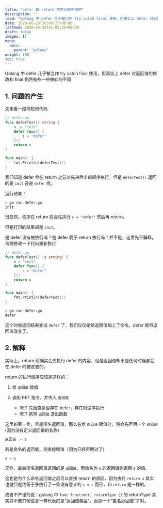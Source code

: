```yaml
---
title: "defer 和 return 的执行顺序陷阱"
description: ""
lead: "Golang 中 defer 几乎被当作 try catch final 使用，但事实上 defer 对返回值的修改和 final 仍然有些一些微妙的不同"
date: 2020-08-28T16:08:25+08:00
lastmod: 2020-08-28T16:08:25+08:00
draft: false
images: []
menu: 
  docs:
    parent: "golang"
weight: 100
toc: true
---
```


Golang 中 defer 几乎被当作 try catch final 使用，但事实上 defer 对返回值的修改和 final 仍然有些一些微妙的不同

## 1. 问题的产生

先来看一段简短的代码

```go
// defer.go
func deferTest() string {
	s := "init"
	defer func() {
		s = "defer"
	}()
	return s
}

func main() {
	fmt.Println(deferTest())
}
```

我们知道 defer 会在 return 之前以先进后出的顺序执行，但是 `deferTest()` 返回的是 `init` 还是 `defer` 呢。

运行结果：

```sh
> go run defer.go
init
```

很显然，程序在 return 前会先执行 `s = "defer"` 然后再 return。

但是打印的结果却是 `init`。

是 defer 没有被执行吗？是 defer 晚于 return 执行吗？并不是，这里先不解释，稍微修改一下代码重新执行

```go
// defer.go
func deferTest() (s string) {
	s = "init"
	defer func() {
		s = "defer"
	}()
	return s
}

func main() {
	fmt.Println(deferTest())
}
```

```sh
> go run defer.go
defer
```

这个时候返回结果变成 `defer` 了，我们仅仅是给返回值加上了命名，defer 就将返回值改变了。

## 2. 解释

实际上，return 前确实会先执行 defer 的内容，但是返回值却不是任何时候都会在 defer 时被改变的。

return 的执行顺序应该是这样的：

1. 给 `返回值` 赋值

2. 调用 RET 指令，并传入 `返回值`
    - RET 先检查是否存在 defer，存在则逆序执行
    - RET 携带 `返回值` 退出函数

这里的第一步，若是匿名返回值，那么在给 `返回值` 赋值时，将会先声明一个 `返回值` (因为没有定义返回值的名称)

```go
返回值 := s
```

若是命名的返回值，则直接赋值（因为已经声明过了）

```go
s = s
```

这样，最后匿名返回值返回的是 `返回值`，而命名为 `s` 的返回值则返回 `s` 的值。

这也是为什么命名返回值之后可以直接 return 的原因，因为执行 `return s` 其实也就只是约等于多执行了一条没有意义的 `s = s` 而已，和 `return` 是一样的。

或者不严谨的说：golang 中 `func function() returnType {}` 的 returnType 其实并不像其他语言一样代表的是“返回值类型”，而是一个“匿名返回值”才对。
